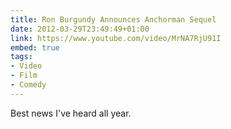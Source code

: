 ```yaml
---
title: Ron Burgundy Announces Anchorman Sequel
date: 2012-03-29T23:49:49+01:00
link: https://www.youtube.com/video/MrNA7RjU91I
embed: true
tags:
- Video
- Film
- Comedy
---
```

Best news I've heard all year.
